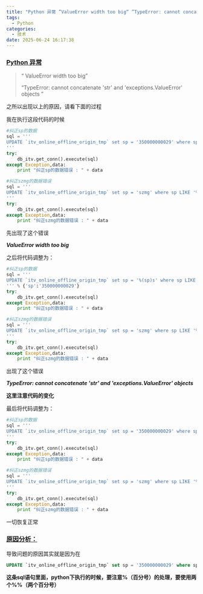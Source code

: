 ```yaml
---
title: "Python 异常 ”ValueError width too big“ ”TypeError: cannot concatenate 'str' and 'exceptions.ValueError' objects“"
tags:
  - Python
categories:
  - 技术
date: 2025-06-24 16:17:38
---
```


### [Python 异常](#1)

> “ ValueError width too big”
>
> “TypeError: cannot concatenate 'str' and 'exceptions.ValueError' objects ”

之所以出现以上的原因，请看下面的过程

我在执行这段代码的时候

```python
#纠正sp的数据
sql = '''
UPDATE `itv_online_offline_origin_tmp` set sp = '350000000029' where sp LIKE '%350000000029%'
'''
try:
    db_itv.get_conn().execute(sql)
except Exception,data:
    print "纠正sp的数据错误 : " + data

#纠正szmg的数据错误
sql = '''
UPDATE `itv_online_offline_origin_tmp` set sp = 'szmg' where sp LIKE '%szmg%'
'''
try:
    db_itv.get_conn().execute(sql)
except Exception,data:
    print "纠正szmg的数据错误 : " + data
```

先出现了这个错误

***ValueError width too big***

之后将代码调整为：

```python
#纠正sp的数据
sql = '''
UPDATE `itv_online_offline_origin_tmp` set sp = '%(sp)s' where sp LIKE '%%350000000029%%'
''' % {'sp':'350000000029'}
try:
    db_itv.get_conn().execute(sql)
except Exception,data:
    print "纠正sp的数据错误 : " + data

#纠正szmg的数据错误
sql = '''
UPDATE `itv_online_offline_origin_tmp` set sp = 'szmg' where sp LIKE '%%szmg%%'
'''
try:
    db_itv.get_conn().execute(sql)
except Exception,data:
    print "纠正szmg的数据错误 : " + data
```

出现了这个错误

***TypeError: cannot concatenate 'str' and 'exceptions.ValueError' objects***

**这里注意代码的变化**

最后将代码调整为：

```python
#纠正sp的数据
sql = '''
UPDATE `itv_online_offline_origin_tmp` set sp = '350000000029' where sp LIKE '%%350000000029%%'
'''
try:
    db_itv.get_conn().execute(sql)
except Exception,data:
    print "纠正sp的数据错误 : " + data

#纠正szmg的数据错误
sql = '''
UPDATE `itv_online_offline_origin_tmp` set sp = 'szmg' where sp LIKE '%%szmg%%'
'''
try:
    db_itv.get_conn().execute(sql)
except Exception,data:
    print "纠正szmg的数据错误 : " + data
```

一切恢复正常

### [原因分析：](#2)

导致问题的原因其实就是因为在

```sql
UPDATE `itv_online_offline_origin_tmp` set sp = '350000000029' where sp LIKE '%%350000000029%%'
```

**这条sql语句里面，python下执行的时候，要注意%（百分号）的处理，要使用两个%%（两个百分号）**

